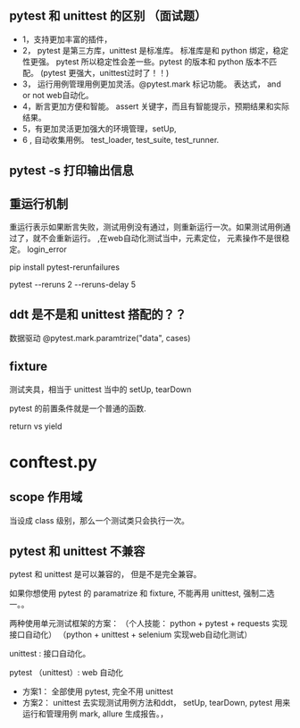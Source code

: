 ## pytest 和 unittest 的区别 （面试题）
- 1，支持更加丰富的插件，
- 2， pytest 是第三方库，unittest 是标准库。 标准库是和 python 绑定，稳定性更强。
pytest 所以稳定性会差一些。pytest 的版本和 python 版本不匹配。
(pytest 更强大，unittest过时了！！)
- 3， 运行用例管理用例更加灵活。@pytest.mark 标记功能。 表达式， and or  not
web自动化。
- 4，断言更加方便和智能。 assert 关键字，而且有智能提示，预期结果和实际结果。
- 5，有更加灵活更加强大的环境管理，setUp, 
- 6 , 自动收集用例。 test_loader, test_suite, test_runner.


## pytest -s 打印输出信息

## 重运行机制
重运行表示如果断言失败，测试用例没有通过，则重新运行一次。如果测试用例通过了，就不会重新运行。
,在web自动化测试当中，元素定位， 元素操作不是很稳定。 
login_error

pip install pytest-rerunfailures

pytest --reruns 2 --reruns-delay 5


## ddt 是不是和 unittest 搭配的？？
数据驱动 @pytest.mark.paramtrize("data", cases)

## fixture
测试夹具，相当于 unittest 当中的 setUp, tearDown

pytest 的前置条件就是一个普通的函数.


return vs yield

# conftest.py

## scope 作用域
当设成 class 级别，那么一个测试类只会执行一次。


## pytest 和 unittest 不兼容
pytest 和 unittest 是可以兼容的，
但是不是完全兼容。

如果你想使用 pytest 的 paramatrize 和 fixture, 不能再用 unittest,
强制二选一。。


两种使用单元测试框架的方案：
（个人技能： python + pytest + requests 实现接口自动化）
（python + unittest + selenium 实现web自动化测试）


unittest : 接口自动化。

pytest （unittest）: web 自动化
- 方案1： 全部使用 pytest, 完全不用 unittest
- 方案2： unittest 去实现测试用例方法和ddt， setUp, tearDown, pytest 用来运行和管理用例
mark, allure 生成报告。，
